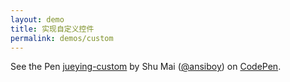 ```yaml
---
layout: demo
title: 实现自定义控件
permalink: demos/custom
---
```


<p data-height="265" data-theme-id="light" data-slug-hash="NEEdjL" data-default-tab="js,result" data-user="ansiboy" data-pen-title="jueying-custom" class="codepen">See the Pen <a href="https://codepen.io/ansiboy/pen/NEEdjL/">jueying-custom</a> by Shu Mai (<a href="https://codepen.io/ansiboy">@ansiboy</a>) on <a href="https://codepen.io">CodePen</a>.</p>
<script async src="https://static.codepen.io/assets/embed/ei.js"></script>